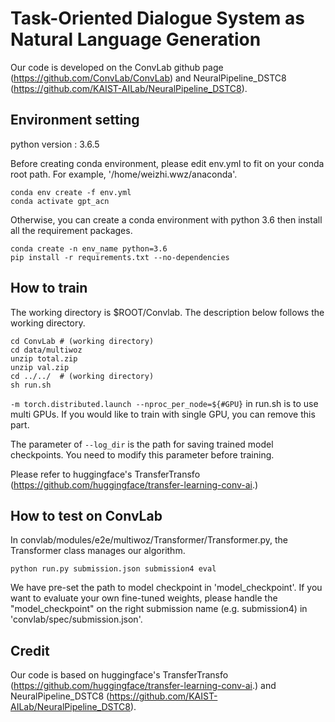 # Task-Oriented Dialogue System as Natural Language Generation

Our code is developed on the ConvLab github page (https://github.com/ConvLab/ConvLab) and NeuralPipeline_DSTC8 (https://github.com/KAIST-AILab/NeuralPipeline_DSTC8).

## Environment setting

python version : 3.6.5

Before creating conda environment, please edit env.yml to fit on your conda root path.
For example, \'/home/weizhi.wwz/anaconda\'.

```
conda env create -f env.yml
conda activate gpt_acn
```

Otherwise, you can create a conda environment with python 3.6 then install all the requirement packages.

```
conda create -n env_name python=3.6
pip install -r requirements.txt --no-dependencies
```

## How to train

The working directory is $ROOT/Convlab.
The description below follows the working directory.

```
cd ConvLab # (working directory)
cd data/multiwoz
unzip total.zip
unzip val.zip
cd ../../  # (working directory)
sh run.sh
```

`-m torch.distributed.launch --nproc_per_node=${#GPU}` in run.sh is to use multi GPUs. If you would like to train with single GPU, you can remove this part.

The parameter of `--log_dir` is the path for saving trained model checkpoints. You need to modify this parameter before training.

Please refer to huggingface's TransferTransfo (https://github.com/huggingface/transfer-learning-conv-ai.) 


## How to test on ConvLab

In convlab/modules/e2e/multiwoz/Transformer/Transformer.py, the Transformer class manages our algorithm.

```
python run.py submission.json submission4 eval
```

We have pre-set the path to model checkpoint in 'model_checkpoint'. If you want to evaluate your own fine-tuned weights, please handle the "model_checkpoint" on the right submission name (e.g. submission4) in 'convlab/spec/submission.json'.

## Credit

Our code is based on huggingface's TransferTransfo (https://github.com/huggingface/transfer-learning-conv-ai.) and NeuralPipeline_DSTC8 (https://github.com/KAIST-AILab/NeuralPipeline_DSTC8).

